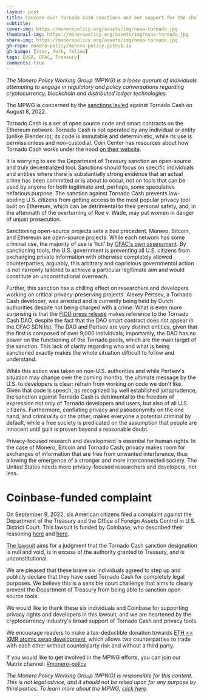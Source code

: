 ```yaml
---
layout: post
title: Concern over Tornado Cash sanctions and our support for the challenge arguing that OFAC and others exceeded their authority in sanctioning open-source technology
subtitle:
cover-img: https://moneropolicy.org/assets/img/noaa-tornado.jpg
thumbnail-img: https://moneropolicy.org/assets/img/noaa-tornado.jpg
share-img: https://moneropolicy.org/assets/img/noaa-tornado.jpg
gh-repo: monero-policy/monero-policy.github.io
gh-badge: [star, fork, follow]
tags: [USA, OFAC, Treasury]
comments: true
---
```


*The Monero Policy Working Group (MPWG) is a loose quorum of individuals attempting to engage in regulatory and policy conversations regarding cryptocurrency, blockchain and distributed ledger technologies.*

The MPWG  is concerned by the [sanctions levied](https://home.treasury.gov/news/press-releases/jy0916) against Tornado Cash on August 8, 2022.

Tornado Cash is a set of open source code and smart contracts on the Ethereum network. Tornado Cash is not operated by any individual or entity (unlike Blender.io); its code is immutable and deterministic, while its use is permissionless and non-custodial. Coin Center has resources about how Tornado Cash works under the hood [on their website](https://www.coincenter.org/education/advanced-topics/how-does-tornado-cash-work/).

It is worrying to see the Department of Treasury sanction an open-source and truly decentralized tool. Sanctions should focus on specific individuals and entities where there is substantially strong evidence that an actual crime has been committed or is about to occur, not on tools that can be used by anyone for both legitimate and, perhaps, some speculative nefarious purpose. The sanction against Tornado Cash prevents law-abiding U.S. citizens from getting access to the most popular privacy tool built on Ethereum, which can be detrimental to their personal safety, and, in the aftermath of the overturning of Roe v. Wade, may put women in danger of unjust prosecution. 

Sanctioning open-source projects sets a bad precedent. Monero, Bitcoin, and Ethereum are open-source projects. While each network has some criminal use, the majority of use is 'licit' by [OFAC's own assessment](https://home.treasury.gov/news/press-releases/jy0768). By sanctioning tools, the U.S. government is preventing all U.S. citizens from exchanging private information with otherwise completely allowed counterparties; arguably, this arbitrary and capricious governmental action is not narrowly tailored to achieve a particular legitimate aim and would constitute an unconstitutional overreach.

Further, this sanction has a chilling effect on researchers and developers working on critical privacy-preserving projects. Alexey Pertsev, a Tornado Cash developer, was arrested and is currently being held by Dutch authorities despite not being charged with a crime.  What is even more surprising is that the [FIOD press release](https://www.fiod.nl/arrest-of-suspected-developer-of-tornado-cash/) makes reference to the Tornado Cash DAO, despite the fact that the DAO smart contract does not appear in the OFAC SDN list.  The DAO and Pertsev are very distinct entities, given that the first is composed of over 9,000 individuals; importantly, the DAO has no power on the functioning of the Tornado pools, which are the main target of the sanction. This lack of clarity regarding who and what is being sanctioned exactly makes the whole situation difficult to follow and understand.

While this action was taken on non-U.S. authorities and while Pertsev's situation may change over the coming months, the ultimate message by the U.S. to developers is clear: refrain from working on code we don't like. Given that code is speech, as recognized by well established jurisprudence, the sanction against Tornado Cash is detrimental to the freedom of expression not only of Tornado developers and users, but also of all U.S. citizens. Furthermore, conflating privacy and pseudonymity on the one hand, and criminality on the other, makes everyone a potential criminal by default, while a free society is predicated on the assumption that people are innocent until guilt is proven beyond a reasonable doubt.

Privacy-focused research and development is essential for human rights. In the case of Monero, Bitcoin and Tornado Cash, privacy makes room for exchanges of information  that are free from unwanted interference, thus allowing the emergence of a stronger and more interconnected society. The United States needs more privacy-focused researchers and developers, not less.

# Coinbase-funded complaint

On September 9, 2022, six American citizens filed a complaint against the Department of the Treasury and the Office of Foreign Assets Control in U.S. District Court. This lawsuit is funded by Coinbase, who described their reasoning [here](https://blog.coinbase.com/defending-privacy-in-crypto-e09db33dece8) and [here](https://blog.coinbase.com/sanctions-should-target-bad-actors-not-technology-cb541ac6839a).

[The lawsuit](https://www.scribd.com/document/592848760/FINAL-Tornado-Cash-Complaint) aims for a judgment that the Tornado Cash sanction designation is null and void, is in excess of the authority granted to Treasury, and is unconstitutional.

We are pleased that these brave six individuals agreed to step up and publicly declare that they have used Tornado Cash for completely legal purposes. We believe this is a sensible court challenge that aims to clearly prevent the Department of Treasury from being able to sanction open-source tools.

We would like to thank these six individuals and Coinbase for supporting privacy rights and developers in this lawsuit, and we are heartened by the cryptocurrency industry's broad support of Tornado Cash and privacy tools.

We encourage readers to make a tax-deductible donation towards [ETH <> XMR atomic swap development](https://www.gofundme.com/f/noot-ethxmr-atomic-swap-development-4-months), which allows two counterparties to trade with each other without counterparty risk and without a third party.

If you would like to get involved in the MPWG efforts, you can join our Matrix channel: [#monero-policy](https://matrix.to/#/#monero-policy:monero.social?via=matrix.org&via=monero.social)


*The Monero Policy Working Group (MPWG) is responsible for this content. This is not legal advice, and it should not be relied upon for any purpose by third parties. To learn more about the MPWG, [click here](https://moneropolicy.org/about/).*

